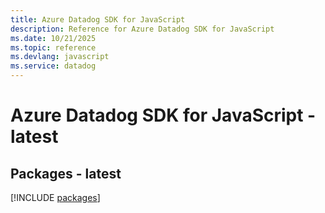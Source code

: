 ```yaml
---
title: Azure Datadog SDK for JavaScript
description: Reference for Azure Datadog SDK for JavaScript
ms.date: 10/21/2025
ms.topic: reference
ms.devlang: javascript
ms.service: datadog
---
```

# Azure Datadog SDK for JavaScript - latest
## Packages - latest
[!INCLUDE [packages](datadog-index.md)]